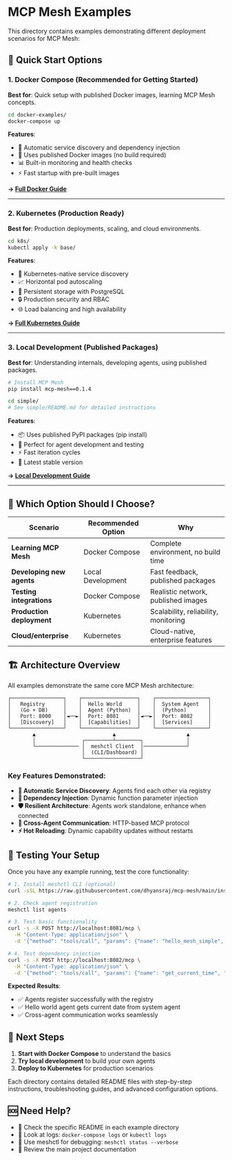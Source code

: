 # MCP Mesh Examples

This directory contains examples demonstrating different deployment scenarios for MCP Mesh:

## 🚀 Quick Start Options

### 1. **Docker Compose** (Recommended for Getting Started)

**Best for**: Quick setup with published Docker images, learning MCP Mesh concepts.

```bash
cd docker-examples/
docker-compose up
```

**Features**:

- 🔄 Automatic service discovery and dependency injection
- 🐳 Uses published Docker images (no build required)
- 📊 Built-in monitoring and health checks
- ⚡ Fast startup with pre-built images

**→ [Full Docker Guide](docker-examples/README.md)**

---

### 2. **Kubernetes** (Production Ready)

**Best for**: Production deployments, scaling, and cloud environments.

```bash
cd k8s/
kubectl apply -k base/
```

**Features**:

- 🎯 Kubernetes-native service discovery
- 📈 Horizontal pod autoscaling
- 💾 Persistent storage with PostgreSQL
- 🔒 Production security and RBAC
- 🌐 Load balancing and high availability

**→ [Full Kubernetes Guide](k8s/README.md)**

---

### 3. **Local Development** (Published Packages)

**Best for**: Understanding internals, developing agents, using published packages.

```bash
# Install MCP Mesh
pip install mcp-mesh==0.1.4

cd simple/
# See simple/README.md for detailed instructions
```

**Features**:

- 📦 Uses published PyPI packages (pip install)
- 🧪 Perfect for agent development and testing
- ⚡ Fast iteration cycles
- 🎯 Latest stable version

**→ [Local Development Guide](simple/README.md)**

---

## 🎯 Which Option Should I Choose?

| Scenario                  | Recommended Option | Why                                  |
| ------------------------- | ------------------ | ------------------------------------ |
| **Learning MCP Mesh**     | Docker Compose     | Complete environment, no build time  |
| **Developing new agents** | Local Development  | Fast feedback, published packages    |
| **Testing integrations**  | Docker Compose     | Realistic network, published images  |
| **Production deployment** | Kubernetes         | Scalability, reliability, monitoring |
| **Cloud/enterprise**      | Kubernetes         | Cloud-native, enterprise features    |

## 🏗️ Architecture Overview

All examples demonstrate the same core MCP Mesh architecture:

```
┌─────────────────┐    ┌──────────────────┐    ┌─────────────────┐
│   Registry      │    │  Hello World     │    │  System Agent   │
│   (Go + DB)     │    │  Agent (Python)  │    │  (Python)       │
│   Port: 8000    │◄──►│  Port: 8081      │◄──►│  Port: 8082     │
│   [Discovery]   │    │  [Capabilities]  │    │  [Services]     │
└─────────────────┘    └──────────────────┘    └─────────────────┘
        ▲                         ▲                       ▲
        │               ┌─────────┴────────┐              │
        └────────────── │  meshctl Client  │──────────────┘
                        │  (CLI/Dashboard) │
                        └──────────────────┘
```

### Key Features Demonstrated:

- **🔄 Automatic Service Discovery**: Agents find each other via registry
- **🔗 Dependency Injection**: Dynamic function parameter injection
- **🛡️ Resilient Architecture**: Agents work standalone, enhance when connected
- **📡 Cross-Agent Communication**: HTTP-based MCP protocol
- **⚡ Hot Reloading**: Dynamic capability updates without restarts

## 🧪 Testing Your Setup

Once you have any example running, test the core functionality:

```bash
# 1. Install meshctl CLI (optional)
curl -sSL https://raw.githubusercontent.com/dhyansraj/mcp-mesh/main/install.sh | bash -s -- --meshctl-only --version v0.1.1

# 2. Check agent registration
meshctl list agents

# 3. Test basic functionality
curl -s -X POST http://localhost:8081/mcp \
  -H "Content-Type: application/json" \
  -d '{"method": "tools/call", "params": {"name": "hello_mesh_simple", "arguments": {}}}' | jq .

# 4. Test dependency injection
curl -s -X POST http://localhost:8082/mcp \
  -H "Content-Type: application/json" \
  -d '{"method": "tools/call", "params": {"name": "get_current_time", "arguments": {}}}' | jq .
```

**Expected Results**:

- ✅ Agents register successfully with the registry
- ✅ Hello world agent gets current date from system agent
- ✅ Cross-agent communication works seamlessly

## 🔗 Next Steps

1. **Start with Docker Compose** to understand the basics
2. **Try local development** to build your own agents
3. **Deploy to Kubernetes** for production scenarios

Each directory contains detailed README files with step-by-step instructions, troubleshooting guides, and advanced configuration options.

## 🆘 Need Help?

- 📖 Check the specific README in each example directory
- 🐛 Look at logs: `docker-compose logs` or `kubectl logs`
- 🔧 Use meshctl for debugging: `meshctl status --verbose`
- 💬 Review the main project documentation
